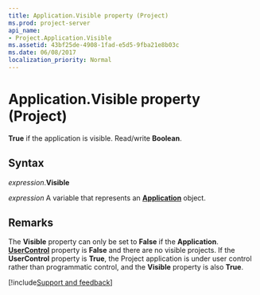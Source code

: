 ```yaml
---
title: Application.Visible property (Project)
ms.prod: project-server
api_name:
- Project.Application.Visible
ms.assetid: 43bf25de-4908-1fad-e5d5-9fba21e8b03c
ms.date: 06/08/2017
localization_priority: Normal
---
```



# Application.Visible property (Project)

 **True** if the application is visible. Read/write **Boolean**.


## Syntax

_expression_.**Visible**

_expression_ A variable that represents an **[Application](Project.Application.md)** object.


## Remarks

The  **Visible** property can only be set to **False** if the **Application**. **[UserControl](Project.Application.UserControl.md)** property is **False** and there are no visible projects. If the **UserControl** property is **True**, the Project application is under user control rather than programmatic control, and the **Visible** property is also **True**.

[!include[Support and feedback](~/includes/feedback-boilerplate.md)]